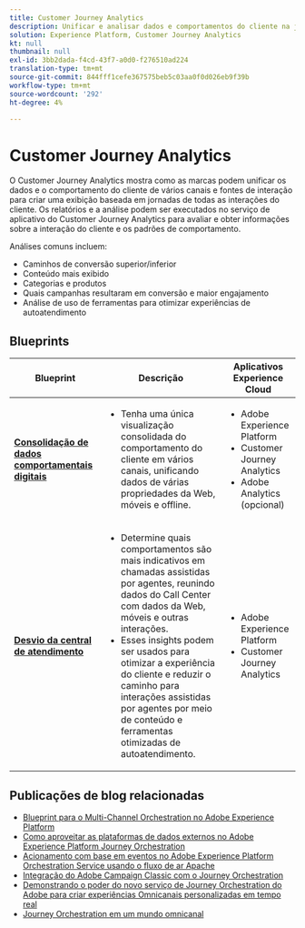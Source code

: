 ```yaml
---
title: Customer Journey Analytics
description: Unificar e analisar dados e comportamentos do cliente na jornada do cliente
solution: Experience Platform, Customer Journey Analytics
kt: null
thumbnail: null
exl-id: 3bb2dada-f4cd-43f7-a0d0-f276510ad224
translation-type: tm+mt
source-git-commit: 844fff1cefe367575beb5c03aa0f0d026eb9f39b
workflow-type: tm+mt
source-wordcount: '292'
ht-degree: 4%

---
```


# Customer Journey Analytics

O Customer Journey Analytics mostra como as marcas podem unificar os dados e o comportamento do cliente de vários canais e fontes de interação para criar uma exibição baseada em jornadas de todas as interações do cliente. Os relatórios e a análise podem ser executados no serviço de aplicativo do Customer Journey Analytics para avaliar e obter informações sobre a interação do cliente e os padrões de comportamento.

Análises comuns incluem:

* Caminhos de conversão superior/inferior
* Conteúdo mais exibido
* Categorias e produtos
* Quais campanhas resultaram em conversão e maior engajamento
* Análise de uso de ferramentas para otimizar experiências de autoatendimento

## Blueprints

| Blueprint | Descrição | Aplicativos Experience Cloud |
|---|---|---|
| **[Consolidação de dados comportamentais digitais](digital-behavioral-data-consolidation.md)** | <ul><li>Tenha uma única visualização consolidada do comportamento do cliente em vários canais, unificando dados de várias propriedades da Web, móveis e offline.</li></ul> | <ul><li>Adobe Experience Platform</li><li>Customer Journey Analytics</li><li>Adobe Analytics (opcional)</li></ul> |
| **[Desvio da central de atendimento](call-deflect.md)** | <ul><li>Determine quais comportamentos são mais indicativos em chamadas assistidas por agentes, reunindo dados do Call Center com dados da Web, móveis e outras interações.</li><li>Esses insights podem ser usados para otimizar a experiência do cliente e reduzir o caminho para interações assistidas por agentes por meio de conteúdo e ferramentas otimizadas de autoatendimento.  </li></ul> | <ul><li>Adobe Experience Platform</li><li>Customer Journey Analytics</li> |

## Publicações de blog relacionadas

* [Blueprint para o Multi-Channel Orchestration no Adobe Experience Platform](https://medium.com/adobetech/blueprint-for-multi-channel-orchestration-in-adobe-experience-platform-c68317e94184)
* [Como aproveitar as plataformas de dados externos no Adobe Experience Platform Journey Orchestration](https://medium.com/adobetech/leveraging-external-data-platforms-in-adobe-experience-platform-journey-orchestration-54fc6134fe17)
* [Acionamento com base em eventos no Adobe Experience Platform Orchestration Service usando o fluxo de ar Apache](https://medium.com/adobetech/event-based-triggering-on-adobe-experience-platform-orchestration-service-using-apache-airflow-8607b28251f1)
* [Integração do Adobe Campaign Classic com o Journey Orchestration](https://medium.com/adobetech/adobe-campaign-classic-integration-with-journey-orchestration-ae577653281)
* [Demonstrando o poder do novo serviço de Journey Orchestration do Adobe para criar experiências Omnicanais personalizadas em tempo real](https://medium.com/adobetech/demonstrating-the-power-of-adobes-new-journey-orchestration-service-to-build-personalized-aa60d88cd34)
* [Journey Orchestration em um mundo omnicanal](https://medium.com/adobetech/journey-orchestration-in-an-omnichannel-world-3a2d32d556d9)
